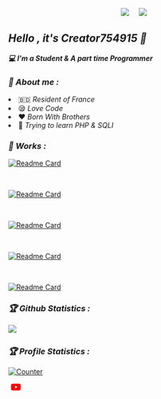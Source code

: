 <!-- Github README -->
<p align="center"><a href="https://github.com/Creator754915">
<img height="165" src="https://github-readme-stats.vercel.app/api?username=Creator754915&show_icons=true&include_all_commits=true&theme=merko&cache_seconds=3200&hide_border=true" /></a>
&nbsp;&nbsp;&nbsp;
<a href="https://github.com/Creator754915"><img src="https://github-readme-stats.vercel.app/api/top-langs/?username=Creator754915&layout=compact&theme=merko&hide_border=true" />
</a></p>

<h2><b><i>Hello , it's Creator754915 👋</i></b></h2>
<b><i>💻 I'm a Student & A part time Programmer</i></b>

<h3><b><i>🤠 About me :</i></b></h3>
<li> 🇧🇩 <i>Resident of France</i></li>
<li> 😪 <i>Love Code</i></li>
<li> ❤️ <i>Born With Brothers</i></li>
<li> 🐍 <i>Trying to learn PHP & SQLI</i></li>

<h3><b><i>📖 Works :</i></b></h3>

[![Readme Card](https://github-readme-stats.vercel.app/api/pin/?username=Creator754915&repo=Hack-Tools&theme=dark)](https://github.com/Creator754915/Hack-Tools)
  
 <br>
  
[![Readme Card](https://github-readme-stats.vercel.app/api/pin/?username=Creator754915&repo=Zombie-Shooter&theme=dark)](https://github.com/Creator754915/Zombie-Shooter)
  
 <br>
 
 [![Readme Card](https://github-readme-stats.vercel.app/api/pin/?username=Creator754915&repo=ursina.more.ui&theme=dark)](https://github.com/Creator754915/ursina.more.ui)
 
 <br>
  
[![Readme Card](https://github-readme-stats.vercel.app/api/pin/?username=Creator754915&repo=Bot-Minecraft-Js&theme=dark)](https://github.com/Creator754915/Bot-Minecraft-Js)

<br>

[![Readme Card](https://github-readme-stats.vercel.app/api/pin/?username=Creator754915&repo=local-chat-js&theme=dark)](https://github.com/Creator754915/local-chat-js)

<h3><b><i>🏆 Github Statistics :</i></b></h3>
<a href="https://github.com/Creator754915"><img width=550 src="https://github-profile-trophy.vercel.app/?username=Creator754915&theme=dracula&no-frame=true&title=Followers,Stars,Commit,Repository,Issues"/></a>

<h3><b><i>🏆 Profile Statistics :</i></b></h3>
<a href="https://github.com/Creator754915"><img height="25" title="Counter" src="https://komarev.com/ghpvc/?username=Creator754915&color=blueviolet&style=flat-square"></a>
  
 <a href="https://www.youtube.com/@majjor_minecraft"><img align="left" title="Youtube" alt="Youtube" width="30px" src="assets/logoyt.png" /></a>
